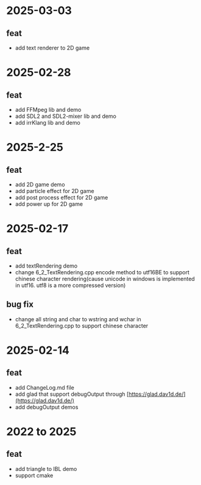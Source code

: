 # 2025-03-03
## feat
- add text renderer to 2D game

# 2025-02-28
## feat
- add FFMpeg lib and demo
- add SDL2 and SDL2-mixer lib and demo
- add irrKlang lib and demo

# 2025-2-25
## feat 
- add 2D game demo
- add particle effect for 2D game
- add post process effect for 2D game
- add power up for 2D game

# 2025-02-17
## feat
- add textRendering demo
- change 6_2_TextRendering.cpp encode method to utf16BE to support chinese character rendering(cause unicode in windows is implemented in utf16. utf8 is a more compressed version)
## bug fix
- change all string and char to wstring and wchar in 6_2_TextRendering.cpp to support chinese character

# 2025-02-14
## feat
- add ChangeLog.md file
- add glad that support debugOutput through [https://glad.dav1d.de/](https://glad.dav1d.de/)
- add debugOutput demos

# 2022 to 2025
## feat
- add triangle to IBL demo
- support cmake